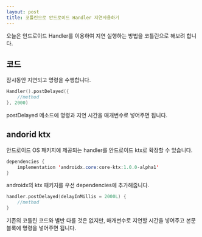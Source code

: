 ```yaml
---
layout: post
title: 코틀린으로 안드로이드 Handler 지연사용하기 
---
```


오늘은 안드로이드 Handler를 이용하여 지연 실행하는 방법을 코틀린으로 해보려 합니다.

## 코드

잠시동안 지연되고 명령을 수행합니다.

```kotlin
Handler().postDelayed({
    //method
}, 2000)
```

postDelayed 메소드에 명령과 지연 시간을 매개변수로 넣어주면 됩니다.

## andorid ktx

안드로이드 OS 패키지에 제공되는 handler를 안드로이드 ktx로 확장할 수 있습니다.

```java
dependencies {
    implementation 'androidx.core:core-ktx:1.0.0-alpha1'
}
```

androidx의 ktx 패키지를 우선 dependencies에 추가해줍니다.

```kotlin
handler.postDelayed(delayInMillis = 2000L) {
    //method
}
```

기존의 코틀린 코드와 별반 다를 것은 없지만, 매개변수로 지연할 시간을 넣어주고 본문 블록에 명령을 넣어주면 됩니다.
